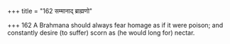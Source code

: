 +++
title = "162 सम्मानाद् ब्राह्मणो"

+++
162	A Brahmana should always fear homage as if it were poison; and constantly desire (to suffer) scorn as (he would long for) nectar.